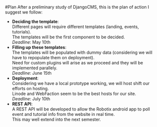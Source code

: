 #Plan
After a preliminary study of DjangoCMS, this is the plan of action I suggest we follow:
- **Deciding the template**:  
  Different pages will require different templates (landing, events, tutorials).  
  The templates will be the first component to be decided.  
  *Deadline*: May 10th
- **Filling up these templates**:  
  The templates will be populated with dummy data (considering we will have to repopulate them on deployment).  
  Need for custom plugins will arise as we proceed and they will be implemented parallely.  
  *Deadline*: June 15th
- **Deployment**:  
  Considering we have a local prototype working, we will host shift our efforts on hosting.  
  Linode and WebFaction seem to be the best hosts for our site.  
  *Deadline*: July 10th
- **REST API**:  
  A REST API will be developed to allow the Robotix android app to poll event and tutorial info from the website in real time.  
  This may well extend into the next semester.  
  